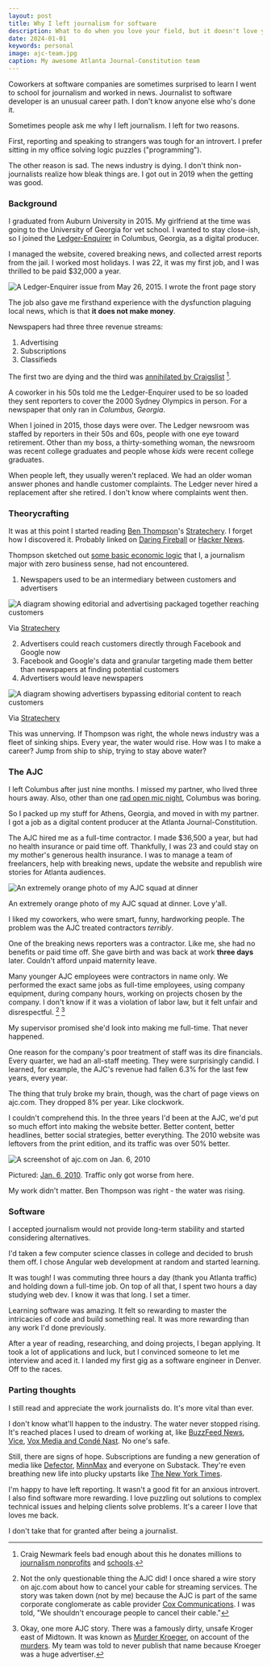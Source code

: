 ```yaml
---
layout: post
title: Why I left journalism for software
description: What to do when you love your field, but it doesn't love you back.
date: 2024-01-01
keywords: personal
image: ajc-team.jpg
caption: My awesome Atlanta Journal-Constitution team
---
```


Coworkers at software companies are sometimes surprised to learn I went to school for journalism and worked in news. Journalist to software developer is an unusual career path. I don't know anyone else who's done it.

Sometimes people ask me why I left journalism. I left for two reasons.

First, reporting and speaking to strangers was tough for an introvert. I prefer sitting in my office solving logic puzzles ("programming").

The other reason is sad. The news industry is dying. I don't think non-journalists realize how bleak things are. I got out in 2019 when the getting was good.

### Background

I graduated from Auburn University in 2015. My girlfriend at the time was going to the University of Georgia for vet school. I wanted to stay close-ish, so I joined the [Ledger-Enquirer](https://www.ledger-enquirer.com) in Columbus, Georgia, as a digital producer.

I managed the website, covered breaking news, and collected arrest reports from the jail. I worked most holidays. I was 22, it was my first job, and I was thrilled to be paid $32,000 a year.

![A Ledger-Enquirer issue from May 26, 2015. I wrote the front page story](le-issue.jpg)

The job also gave me firsthand experience with the dysfunction plaguing local news, which is that **it does not make money**.

Newspapers had three three revenue streams:

1. Advertising
2. Subscriptions
3. Classifieds

The first two are dying and the third was [annihilated by Craigslist](https://www.minnpost.com/business/2014/02/how-craigslist-killed-newspapers-golden-goose/) [^1].

[^1]: Craig Newmark feels bad enough about this he donates millions to [journalism nonprofits](https://www.poynter.org/ethics-trust/2016/craig-newmark-foundation-gives-poynter-1-million-to-fund-chair-in-journalism-ethics/) and [schools](https://www.journalism.cuny.edu/2018/06/now-craig-newmark-graduate-school-journalism-city-university-new-york/).

A coworker in his 50s told me the Ledger-Enquirer used to be so loaded they sent reporters to cover the 2000 Sydney Olympics in person. For a newspaper that only ran in _Columbus, Georgia_.

When I joined in 2015, those days were over. The Ledger newsroom was staffed by reporters in their 50s and 60s, people with one eye toward retirement. Other than my boss, a thirty-something woman, the newsroom was recent college graduates and people whose _kids_ were recent college graduates.

When people left, they usually weren't replaced. We had an older woman answer phones and handle customer complaints. The Ledger never hired a replacement after she retired. I don't know where complaints went then.

### Theorycrafting

It was at this point I started reading [Ben Thompson](https://twitter.com/benthompson)'s [Stratechery](https://stratechery.com). I forget how I discovered it. Probably linked on [Daring Fireball](https://daringfireball.net) or [Hacker News](https://news.ycombinator.com).

Thompson sketched out [some basic economic logic](https://stratechery.com/2015/popping-the-publishing-bubble/) that I, a journalism major with zero business sense, had not encountered.

1. Newspapers used to be an intermediary between customers and advertisers

![A diagram showing editorial and advertising packaged together reaching customers](stratechery-238.webp)

Via [Stratechery](https://stratechery.com/2015/popping-the-publishing-bubble/)

2. Advertisers could reach customers directly through Facebook and Google now
3. Facebook and Google's data and granular targeting made them better than newspapers at finding potential customers
4. Advertisers would leave newspapers

![A diagram showing advertisers bypassing editorial content to reach customers](stratechery-240.webp)

Via [Stratechery](https://stratechery.com/2015/popping-the-publishing-bubble/)

This was unnerving. If Thompson was right, the whole news industry was a fleet of sinking ships. Every year, the water would rise. How was I to make a career? Jump from ship to ship, trying to stay above water?

### The AJC

I left Columbus after just nine months. I missed my partner, who lived three hours away. Also, other than one [rad open mic night](https://www.springeroperahouse.org/no-shame-theatre-1), Columbus was boring.

So I packed up my stuff for Athens, Georgia, and moved in with my partner. I got a job as a digital content producer at the Atlanta Journal-Constitution.

The AJC hired me as a full-time contractor. I made $36,500 a year, but had no health insurance or paid time off. Thankfully, I was 23 and could stay on my mother's generous health insurance. I was to manage a team of freelancers, help with breaking news, update the website and republish wire stories for Atlanta audiences.

![An extremely orange photo of my AJC squad at dinner](ajc-team.jpg)

An extremely orange photo of my AJC squad at dinner. Love y'all.

I liked my coworkers, who were smart, funny, hardworking people. The problem was the AJC treated contractors _terribly_.

One of the breaking news reporters was a contractor. Like me, she had no benefits or paid time off. She gave birth and was back at work **three days** later. Couldn't afford unpaid maternity leave.

Many younger AJC employees were contractors in name only. We performed the exact same jobs as full-time employees, using company equipment, during company hours, working on projects chosen by the company. I don't know if it was a violation of labor law, but it felt unfair and disrespectful. [^2] [^3]

[^2]: Not the only questionable thing the AJC did! I once shared a wire story on ajc.com about how to cancel your cable for streaming services. The story was taken down (not by me) because the AJC is part of the same corporate conglomerate as cable provider [Cox Communications](https://en.wikipedia.org/wiki/Cox_Communications). I was told, "We shouldn't encourage people to cancel their cable."
[^3]: Okay, one more AJC story. There was a famously dirty, unsafe Kroger east of Midtown. It was known as [Murder Kroeger](https://atlanta.curbed.com/2014/8/15/10060010/murder-kroger), on account of the [murders](https://en.wikipedia.org/wiki/Murder_Kroger#Murders_and_victims). My team was told to never publish that name because Kroeger was a huge advertiser.

My supervisor promised she'd look into making me full-time. That never happened.

One reason for the company's poor treatment of staff was its dire financials. Every quarter, we had an all-staff meeting. They were surprisingly candid. I learned, for example, the AJC's revenue had fallen 6.3% for the last few years, every year.

The thing that truly broke my brain, though, was the chart of page views on ajc.com. They dropped 8% per year. Like clockwork.

I couldn't comprehend this. In the three years I'd been at the AJC, we'd put so much effort into making the website better. Better content, better headlines, better social strategies, better everything. The 2010 website was leftovers from the print edition, and its traffic was over 50% better.

![A screenshot of ajc.com on Jan. 6, 2010](ajc-2010.png)

Pictured: [Jan. 6, 2010](https://web.archive.org/web/20100106092524/http://www.ajc.com/). Traffic only got worse from here.

My work didn't matter. Ben Thompson was right - the water was rising.

### Software

I accepted journalism would not provide long-term stability and started considering alternatives.

I'd taken a few computer science classes in college and decided to brush them off. I chose Angular web development at random and started learning.

It was tough! I was commuting three hours a day (thank you Atlanta traffic) and holding down a full-time job. On top of all that, I spent two hours a day studying web dev. I know it was that long. I set a timer.

Learning software was amazing. It felt so rewarding to master the intricacies of code and build something real. It was more rewarding than any work I'd done previously.

After a year of reading, researching, and doing projects, I began applying. It took a lot of applications and luck, but I convinced someone to let me interview and aced it. I landed my first gig as a software engineer in Denver. Off to the races.

### Parting thoughts

I still read and appreciate the work journalists do. It's more vital than ever.

I don't know what'll happen to the industry. The water never stopped rising. It's reached places I used to dream of working at, like [BuzzFeed News](https://www.cnn.com/2023/04/20/media/buzzfeed-news-shuts-down/index.html), [Vice](https://www.cnn.com/2023/06/22/media/vice-acquired-bankruptcy/index.html), [Vox Media and Condé Nast](https://variety.com/2023/digital/news/layoffs-conde-nast-vox-media-1235815307/). No one's safe.

Still, there are signs of hope. Subscriptions are funding a new generation of media like [Defector](https://defector.com), [MinnMax](https://minnmax.com) and everyone on Substack. They're even breathing new life into plucky upstarts like [The New York Times](https://www.nytimes.com/2023/11/08/business/media/new-york-times-q3-earnings.html).

I'm happy to have left reporting. It wasn't a good fit for an anxious introvert. I also find software more rewarding. I love puzzling out solutions to complex technical issues and helping clients solve problems. It's a career I love that loves me back.

I don't take that for granted after being a journalist.
